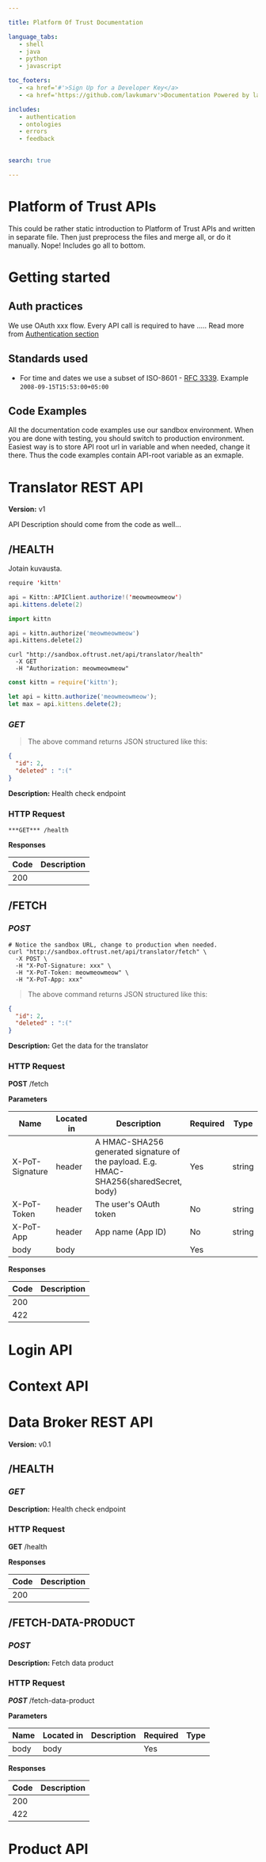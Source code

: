 ```yaml
--- 

title: Platform Of Trust Documentation 

language_tabs: 
   - shell 
   - java
   - python
   - javascript

toc_footers: 
   - <a href='#'>Sign Up for a Developer Key</a> 
   - <a href='https://github.com/lavkumarv'>Documentation Powered by lav</a> 

includes: 
   - authentication
   - ontologies
   - errors 
   - feedback
   

search: true 

--- 
```


# Platform of Trust APIs

This could be rather static introduction to Platform of Trust APIs and written in separate file. Then just preprocess the files and merge all, or do it 
manually. Nope! Includes go all to bottom. 

# Getting started

## Auth practices
We use OAuth xxx flow. Every API call is required to have ..... Read more from [Authentication section](#authentication)

## Standards used

* For time and dates we use a subset of ISO-8601 - [RFC 3339](https://www.ietf.org/rfc/rfc3339.txt). Example <code>2008-09-15T15:53:00+05:00</code>

## Code Examples 

<aside class="warning">
All the documentation code examples use our sandbox environment. When you are done with testing, you should switch to production environment. Easiest way is to store API root url in variable and when needed, change it there. Thus the code examples contain API-root variable as an exmaple. 
</aside>

# Translator REST API 

**Version:** v1 

API Description should come from the code as well...

## /HEALTH

Jotain kuvausta.

```java
require 'kittn'

api = Kittn::APIClient.authorize!('meowmeowmeow')
api.kittens.delete(2)
```

```python
import kittn

api = kittn.authorize('meowmeowmeow')
api.kittens.delete(2)
```

```shell
curl "http://sandbox.oftrust.net/api/translator/health"
  -X GET
  -H "Authorization: meowmeowmeow"
```

```javascript
const kittn = require('kittn');

let api = kittn.authorize('meowmeowmeow');
let max = api.kittens.delete(2);
```

### ***GET*** 


> The above command returns JSON structured like this:

```json
{
  "id": 2,
  "deleted" : ":("
}
```

**Description:** Health check endpoint

### HTTP Request 
`***GET*** /health` 

**Responses**

| Code | Description |
| ---- | ----------- |
| 200 |  |

## /FETCH
### ***POST*** 


```shell
# Notice the sandbox URL, change to production when needed. 
curl "http://sandbox.oftrust.net/api/translator/fetch" \
  -X POST \
  -H "X-PoT-Signature: xxx" \
  -H "X-PoT-Token: meowmeowmeow" \
  -H "X-PoT-App: xxx" 
```


> The above command returns JSON structured like this:

```json
{
  "id": 2,
  "deleted" : ":("
}
```

**Description:** Get the data for the translator

### HTTP Request 
**POST** /fetch 

**Parameters**

| Name | Located in | Description | Required | Type |
| ---- | ---------- | ----------- | -------- | ---- |
| X-PoT-Signature | header | A HMAC-SHA256 generated signature of the payload. E.g. HMAC-SHA256(sharedSecret, body)  | Yes | string |
| X-PoT-Token | header | The user's OAuth token | No | string |
| X-PoT-App | header | App name (App ID) | No | string |
| body | body |  | Yes |  |

**Responses**

| Code | Description |
| ---- | ----------- |
| 200 |  |
| 422 |  |



# Login API 

# Context API 


# Data Broker REST API 

**Version:** v0.1 

## /HEALTH
### ***GET*** 

**Description:** Health check endpoint

### HTTP Request 
**GET** /health 

**Responses**

| Code | Description |
| ---- | ----------- |
| 200 |  |

## /FETCH-DATA-PRODUCT
### ***POST*** 

**Description:** Fetch data product

### HTTP Request 
***POST*** /fetch-data-product 

**Parameters**

| Name | Located in | Description | Required | Type |
| ---- | ---------- | ----------- | -------- | ---- |
| body | body |  | Yes |  |

**Responses**

| Code | Description |
| ---- | ----------- |
| 200 |  |
| 422 |  |


# Product API 

<!-- Converted with the swagger-to-slate https://github.com/lavkumarv/swagger-to-slate -->
